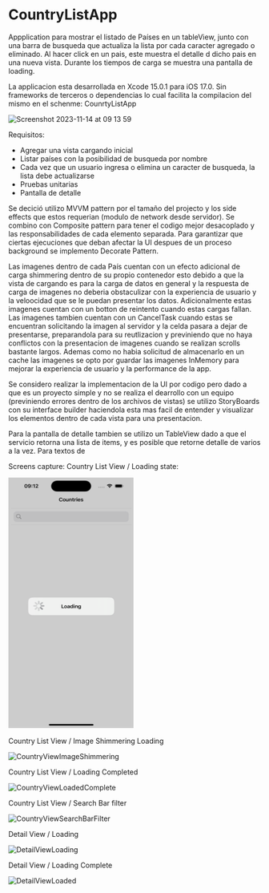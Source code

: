 # CountryListApp
Appplication para mostrar el listado de Países en un tableView, junto con una barra de busqueda que actualiza la lista por cada caracter agregado o eliminado. Al hacer click en un pais, este muestra el detalle d dicho pais en una nueva vista. Durante los tiempos de carga se muestra una pantalla de loading.

La applicacion esta desarrollada en Xcode 15.0.1 para iOS 17.0. Sin frameworks de terceros o dependencias lo cual facilita la compilacion del mismo en el schenme: CounrtyListApp


<img width="461" alt="Screenshot 2023-11-14 at 09 13 59" src="https://github.com/ChrisCalix/CountryListApp/assets/80593860/19df4ddc-23d1-436b-8270-8553db21099d">

Requisitos:
- Agregar una vista cargando inicial
- Listar países con la posibilidad de busqueda por nombre
- Cada vez que un usuario ingresa o elimina un caracter de busqueda, la lista debe actualizarse
- Pruebas unitarias
- Pantalla de detalle 

Se decició utilizo MVVM pattern por el tamaño del projecto y los side effects que estos requerian (modulo de network desde servidor). Se combino con Composite pattern para tener el codigo mejor desacoplado y las responsabilidades de cada elemento separada. Para garantizar que ciertas ejecuciones que deban afectar la UI despues de un proceso background se implemento Decorate Pattern. 

Las imagenes dentro de cada País cuentan con un efecto adicional de carga shimmering dentro de su propio contenedor esto debido a que la vista de cargando es para la carga de datos en general y la respuesta de carga de imagenes no deberia obstaculizar con la experiencia de usuario y la veloocidad que se le puedan presentar los datos. Adicionalmente estas imagenes cuentan con un botton de reintento cuando estas cargas fallan. 
Las imagenes tambien cuentan con un CancelTask cuando estas se encuentran solicitando la imagen al servidor y la celda pasara a dejar de presentarse, preparandola para su reutlizacion y previniendo que no haya conflictos con la presentacion de imagenes cuando se realizan scrolls bastante largos. Ademas como no habia solicitud de almacenarlo en un cache las imagenes se opto por guardar las imagenes InMemory para mejorar la experiencia de usuario y la performance de la app.

Se considero realizar la implementacion de la UI por codigo pero dado a que es un proyecto simple y no se realiza el dearrollo con un equipo (previniendo errores dentro de los archivos de vistas) se utilizo StoryBoards con su interface builder haciendola esta mas facil de entender y visualizar los elementos dentro de cada vista para una presentacion. 

Para la pantalla de detalle tambien se utilizo un TableView dado a que el servicio retorna una lista de items, y es posible que retorne detalle de varios a la vez. 
Para textos de 

Screens capture:
Country List View / Loading state:

![](Images/CountryViewLoading.png)

Country List View / Image Shimmering Loading

![CountryViewImageShimmering](https://github.com/ChrisCalix/CountryListApp/assets/80593860/172112dc-0471-4600-973e-d4ce4c78343b)

Country List View / Loading Completed

![CountryViewLoadedComplete](https://github.com/ChrisCalix/CountryListApp/assets/80593860/3c4dd0d4-fc55-468a-bf4d-f08e2e3b1eca)

Country List View / Search Bar filter

![CountryViewSearchBarFilter](https://github.com/ChrisCalix/CountryListApp/assets/80593860/995ea436-8db7-457f-a563-d77d0ff8c45f)

Detail View / Loading

![DetailViewLoading](https://github.com/ChrisCalix/CountryListApp/assets/80593860/0ee4a457-a197-489a-9313-e6680f5bd8f2)

Detail View / Loading Complete

![DetailViewLoaded](https://github.com/ChrisCalix/CountryListApp/assets/80593860/ee8d8bf6-77f5-46f3-9d09-9c601ddbf5ba)


